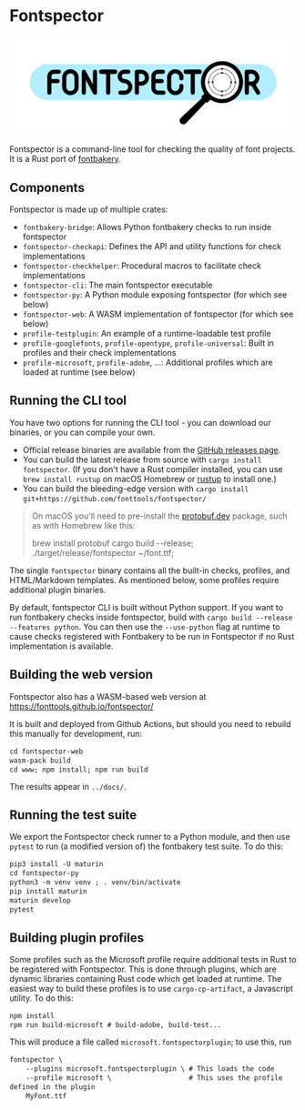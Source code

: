 # Fontspector

![](fontspector-web/www/Fontspector.svg)

Fontspector is a command-line tool for checking the quality of font projects.
It is a Rust port of [fontbakery](http://github.com/fonttools/fontbakery).

## Components

Fontspector is made up of multiple crates:

- `fontbakery-bridge`: Allows Python fontbakery checks to run inside fontspector
- `fontspector-checkapi`: Defines the API and utility functions for check implementations
- `fontspector-checkhelper`: Procedural macros to facilitate check implementations
- `fontspector-cli`: The main fontspector executable
- `fontspector-py`: A Python module exposing fontspector (for which see below)
- `fontspector-web`: A WASM implementation of fontspector (for which see below)
- `profile-testplugin`: An example of a runtime-loadable test profile
- `profile-googlefonts`, `profile-opentype`, `profile-universal`: Built in profiles and their check implementations
- `profile-microsoft`, `profile-adobe`, ...: Additional profiles which are loaded at runtime (see below)

## Running the CLI tool

You have two options for running the CLI tool - you can download our binaries, or you can compile your own.

- Official release binaries are available from the [GitHub releases page](https://github.com/fonttools/fontspector/releases).
- You can build the latest release from source with `cargo install fontspector`. (If you don't have a Rust compiler installed, you can use `brew install rustup` on macOS Homebrew or [rustup](https://rustup.rs) to install one.)
- You can build the bleeding-edge version with `cargo install git+https://github.com/fonttools/fontspector/`

> On macOS you'll need to pre-install the [protobuf.dev](https://protobuf.dev) package, such as with Homebrew like this:
>
> brew install protobuf
> cargo build --release;
> ./target/release/fontspector ~/font.ttf;

The single `fontspector` binary contains all the built-in checks, profiles, and HTML/Markdown templates. As mentioned below, some profiles require additional plugin binaries.

By default, fontspector CLI is built without Python support. If you want to run
fontbakery checks inside fontspector, build with `cargo build --release --features python`. You can then use the `--use-python` flag at runtime to cause checks registered with Fontbakery to be run in Fontspector if no Rust implementation is available.

## Building the web version

Fontspector also has a WASM-based web version at
https://fonttools.github.io/fontspector/

It is built and deployed from Github Actions, but should you need to
rebuild this manually for development, run:

```
cd fontspector-web
wasm-pack build
cd www; npm install; npm run build
```

The results appear in `../docs/`.

## Running the test suite

We export the Fontspector check runner to a Python module, and then use
`pytest` to run (a modified version of) the fontbakery test suite. To
do this:

```
pip3 install -U maturin
cd fontspector-py
python3 -m venv venv ; . venv/bin/activate
pip install maturin
maturin develop
pytest
```

## Building plugin profiles

Some profiles such as the Microsoft profile require additional tests in Rust
to be registered with Fontspector. This is done through plugins, which are
dynamic libraries containing Rust code which get loaded at runtime. The easiest
way to build these profiles is to use `cargo-cp-artifact`, a Javascript utility.
To do this:

```
npm install
rpm run build-microsoft # build-adobe, build-test...
```

This will produce a file called `microsoft.fontspectorplugin`; to use this, run

```
fontspector \
    --plugins microsoft.fontspectorplugin \ # This loads the code
    --profile microsoft \                   # This uses the profile defined in the plugin
    MyFont.ttf
```
